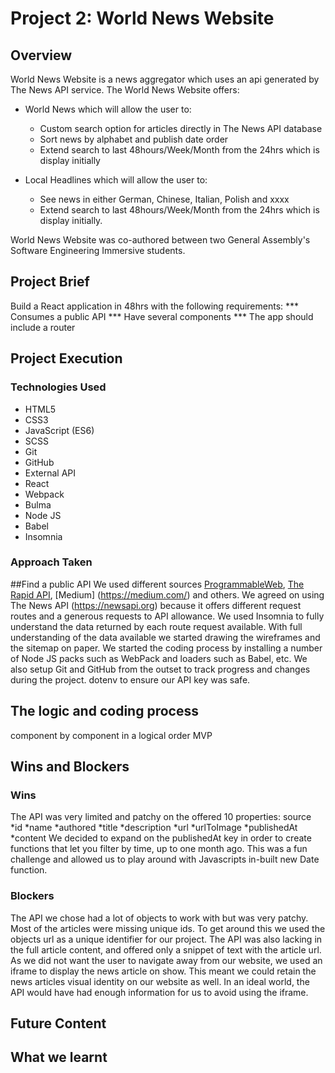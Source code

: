 # **Project 2: World News Website**

## Overview

World News Website is a news aggregator which uses an api generated by The News API service.
The World News Website offers:

* World News which will allow the user to:
   * Custom search option for articles directly in The News API database
   * Sort news by alphabet and publish date order
   * Extend search to last 48hours/Week/Month from the 24hrs which is display initially
   
* Local Headlines which will allow the user to:
   * See news in either German, Chinese, Italian, Polish and xxxx
   * Extend search to last 48hours/Week/Month from the 24hrs which is display initially.
   
World News Website was co-authored between two  General Assembly's Software Engineering Immersive students.

## Project Brief

Build a React application in 48hrs with the following requirements:
*** Consumes a public API
*** Have several components
*** The app should include a router

## Project Execution

### Technologies Used
* HTML5
* CSS3
* JavaScript (ES6)
* SCSS
* Git
* GitHub
* External API
* React
* Webpack
* Bulma
* Node JS
* Babel
* Insomnia
### Approach Taken

##Find a public API
We used different sources [ProgrammableWeb](https://www.programmableweb.com/), [The Rapid API](https://blog.rapidapi.com/), [Medium] (https://medium.com/) and others. We agreed on using The News API (https://newsapi.org) because it offers different request routes and a generous requests to API allowance.
We used Insomnia to fully understand the data returned by each route request available. With full understanding of the data available we started drawing the wireframes and the sitemap on paper.
We started the coding process by installing a number of Node JS packs such as WebPack and loaders such as Babel, etc. We also setup Git and GitHub from the outset to track progress and changes during the project.
dotenv to ensure our API key was safe.

## The logic  and coding process
component by component in a logical order
MVP

## Wins and Blockers

### Wins
The API was very limited and patchy on the offered 10 properties:
source
*id
*name
*authored
*title
*description
*url
*urlToImage
*publishedAt
*content
We decided to expand on the publishedAt key in order to create functions that let you filter by time, up to one month ago. This was a fun challenge and allowed us to play around with Javascripts in-built new Date function.

### Blockers
The API we chose had a lot of objects to work with but was very patchy. Most of the articles were missing unique ids. To get around this we used the objects url as a unique identifier for our project.
The API was also lacking in the full article content, and offered only a snippet of text with the article url. As we did not want the user to navigate away from our website, we used an iframe to display the news article on show. This meant we could retain the news articles visual identity on our website as well. In an ideal world, the API would have had enough information for us to avoid using the iframe.

## Future Content

## What we learnt
